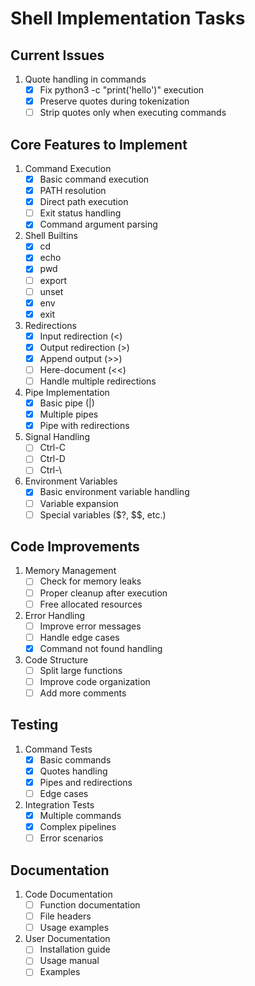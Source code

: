 # Shell Implementation Tasks

## Current Issues
1. Quote handling in commands
   - [x] Fix python3 -c "print('hello')" execution
   - [x] Preserve quotes during tokenization
   - [ ] Strip quotes only when executing commands

## Core Features to Implement
1. Command Execution
   - [x] Basic command execution
   - [x] PATH resolution
   - [x] Direct path execution
   - [ ] Exit status handling
   - [x] Command argument parsing

2. Shell Builtins
   - [x] cd
   - [x] echo
   - [x] pwd
   - [ ] export
   - [ ] unset
   - [x] env
   - [x] exit

3. Redirections
   - [x] Input redirection (<)
   - [x] Output redirection (>)
   - [x] Append output (>>)
   - [ ] Here-document (<<)
   - [ ] Handle multiple redirections

4. Pipe Implementation
   - [x] Basic pipe (|)
   - [x] Multiple pipes
   - [x] Pipe with redirections

5. Signal Handling
   - [ ] Ctrl-C
   - [ ] Ctrl-D
   - [ ] Ctrl-\

6. Environment Variables
   - [x] Basic environment variable handling
   - [ ] Variable expansion
   - [ ] Special variables ($?, $$, etc.)

## Code Improvements
1. Memory Management
   - [ ] Check for memory leaks
   - [ ] Proper cleanup after execution
   - [ ] Free allocated resources

2. Error Handling
   - [ ] Improve error messages
   - [ ] Handle edge cases
   - [x] Command not found handling

3. Code Structure
   - [ ] Split large functions
   - [ ] Improve code organization
   - [ ] Add more comments

## Testing
1. Command Tests
   - [x] Basic commands
   - [x] Quotes handling
   - [x] Pipes and redirections
   - [ ] Edge cases

2. Integration Tests
   - [x] Multiple commands
   - [x] Complex pipelines
   - [ ] Error scenarios

## Documentation
1. Code Documentation
   - [ ] Function documentation
   - [ ] File headers
   - [ ] Usage examples

2. User Documentation
   - [ ] Installation guide
   - [ ] Usage manual
   - [ ] Examples
